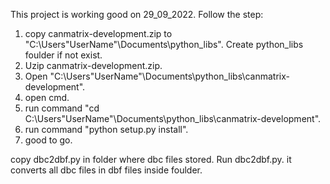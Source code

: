 This project is working good on 29_09_2022.
Follow the step:

1. copy canmatrix-development.zip to "C:\Users\"UserName"\Documents\python_libs". Create python_libs foulder if not exist.
2. Uzip canmatrix-development.zip.
3. Open "C:\Users\"UserName"\Documents\python_libs\canmatrix-development".
4. open cmd.
5. run command "cd C:\Users\"UserName"\Documents\python_libs\canmatrix-development".
6. run command "python setup.py install".
7. good to go. 

copy dbc2dbf.py in folder where dbc files stored. Run dbc2dbf.py.
it converts all dbc files in dbf files inside foulder.
